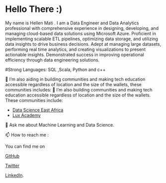 # Hello There  :)
My name is Hellen Mati . I am a Data Engineer and Data Analytics professional with comprehensive
 experience in designing, developing, and managing cloud-based data
 solutions using Microsoft Azure. Proficient in implementing scalable ETL
 pipelines, optimizing data storage, and utilizing data insights to drive
 business decisions. Adept at managing large datasets, performing real
time analytics, and creating visualizations to present actionable insights.
 Demonstrated success in improving operational efficiency through data
 engineering solutions. 

#Strong Languages: SQL ,Scala, Python and c++

🔭 I’m also aiding in building communities and making tech education accessible regardless of location and the size of the wallets, these communities includes:
🔭 I’m also building communities and making tech education accessible regardless of location and the size of the wallets. These communities include: 

- [Data Science East Africa](https://x.com/DSEAfrica)
- [Lux Academy](https://x.com/lux_academy)

 
💬 Ask me about Machine Learning and Data Science.

📫 How to reach me : 

You can find me on 

[GitHub](README.md) 

[Twitter](https://x.com/MissMati_)

[LinkedIn](https://www.linkedin.com/in/hellen-mati-7b476613b/).





